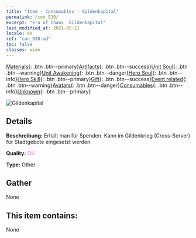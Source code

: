 ```yaml
---
title: "Item - Consumables - Gildenkapital"
permalink: /con_930/
excerpt: "Era of Chaos  Gildenkapital"
last_modified_at: 2021-05-11
locale: de
ref: "con_930.md"
toc: false
classes: wide
---
```

 [Materials](/ItemsDE/){: .btn .btn--primary}[Artifacts](/ItemsDE/Artifacts/){: .btn .btn--success}[Unit Soul](/ItemsDE/UnitSoul/){: .btn .btn--warning}[Unit Awakening](/ItemsDE/UnitAwakening/){: .btn .btn--danger}[Hero Soul](/ItemsDE/HeroSoul/){: .btn .btn--info}[Hero Skill](/ItemsDE/HeroSkill/){: .btn .btn--primary}[Gift](/ItemsDE/Gift/){: .btn .btn--success}[Event related](/ItemsDE/Events/){: .btn .btn--warning}[Avatars](/ItemsDE/Avatars/){: .btn .btn--danger}[Consumables](/ItemsDE/Consumables/){: .btn .btn--info}[Unknown](/ItemsDE/Unknown/){: .btn .btn--primary}

 ![Gildenkapital](/images/t/i_40018.png)

## Details
 **Beschreibung:** Erhält man für Spenden. Kann im Gildenkrieg (Cross-Server) für Stadtgebote eingesetzt werden.

 **Quality:** <span style="color: #DA70D6">OK</span>

 **Type:** Other

## Gather

  None

## This item contains:

  None

